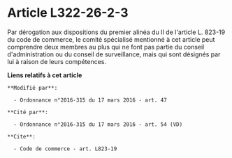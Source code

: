 # Article L322-26-2-3

Par dérogation aux dispositions du premier alinéa du II de l'article L. 823-19 du code de commerce, le comité spécialisé
mentionné à cet article peut comprendre deux membres au plus qui ne font pas partie du conseil d'administration ou du conseil
de surveillance, mais qui sont désignés par lui à raison de leurs compétences.

**Liens relatifs à cet article**

	**Modifié par**:

	  - Ordonnance n°2016-315 du 17 mars 2016 - art. 47

	**Cité par**:

	  - Ordonnance n°2016-315 du 17 mars 2016 - art. 54 (VD)

	**Cite**:

	  - Code de commerce - art. L823-19
